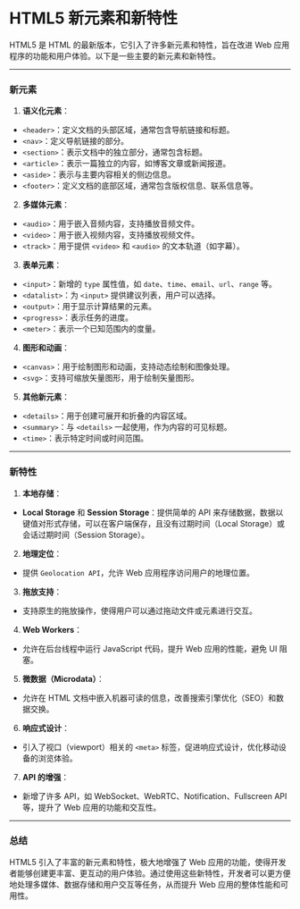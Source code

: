 # HTML5 新元素和新特性

HTML5 是 HTML 的最新版本，它引入了许多新元素和特性，旨在改进 Web 应用程序的功能和用户体验。以下是一些主要的新元素和新特性。

---

### 新元素

1. **语义化元素**：
- `<header>`：定义文档的头部区域，通常包含导航链接和标题。
- `<nav>`：定义导航链接的部分。
- `<section>`：表示文档中的独立部分，通常包含标题。
- `<article>`：表示一篇独立的内容，如博客文章或新闻报道。
- `<aside>`：表示与主要内容相关的侧边信息。
- `<footer>`：定义文档的底部区域，通常包含版权信息、联系信息等。

2. **多媒体元素**：
- `<audio>`：用于嵌入音频内容，支持播放音频文件。
- `<video>`：用于嵌入视频内容，支持播放视频文件。
- `<track>`：用于提供 `<video>` 和 `<audio>` 的文本轨道（如字幕）。

3. **表单元素**：
- `<input>`：新增的 `type` 属性值，如 `date`、`time`、`email`、`url`、`range` 等。
- `<datalist>`：为 `<input>` 提供建议列表，用户可以选择。
- `<output>`：用于显示计算结果的元素。
- `<progress>`：表示任务的进度。
- `<meter>`：表示一个已知范围内的度量。

4. **图形和动画**：
- `<canvas>`：用于绘制图形和动画，支持动态绘制和图像处理。
- `<svg>`：支持可缩放矢量图形，用于绘制矢量图形。

5. **其他新元素**：
- `<details>`：用于创建可展开和折叠的内容区域。
- `<summary>`：与 `<details>` 一起使用，作为内容的可见标题。
- `<time>`：表示特定时间或时间范围。

---

### 新特性

1. **本地存储**：
- **Local Storage** 和 **Session Storage**：提供简单的 API 来存储数据，数据以键值对形式存储，可以在客户端保存，且没有过期时间（Local Storage）或会话过期时间（Session Storage）。

2. **地理定位**：
- 提供 `Geolocation API`，允许 Web 应用程序访问用户的地理位置。

3. **拖放支持**：
- 支持原生的拖放操作，使得用户可以通过拖动文件或元素进行交互。

4. **Web Workers**：
- 允许在后台线程中运行 JavaScript 代码，提升 Web 应用的性能，避免 UI 阻塞。

5. **微数据（Microdata）**：
- 允许在 HTML 文档中嵌入机器可读的信息，改善搜索引擎优化（SEO）和数据交换。

6. **响应式设计**：
- 引入了视口（viewport）相关的 `<meta>` 标签，促进响应式设计，优化移动设备的浏览体验。

7. **API 的增强**：
- 新增了许多 API，如 WebSocket、WebRTC、Notification、Fullscreen API 等，提升了 Web 应用的功能和交互性。

---

### 总结

HTML5 引入了丰富的新元素和特性，极大地增强了 Web 应用的功能，使得开发者能够创建更丰富、更互动的用户体验。通过使用这些新特性，开发者可以更方便地处理多媒体、数据存储和用户交互等任务，从而提升 Web 应用的整体性能和可用性。
